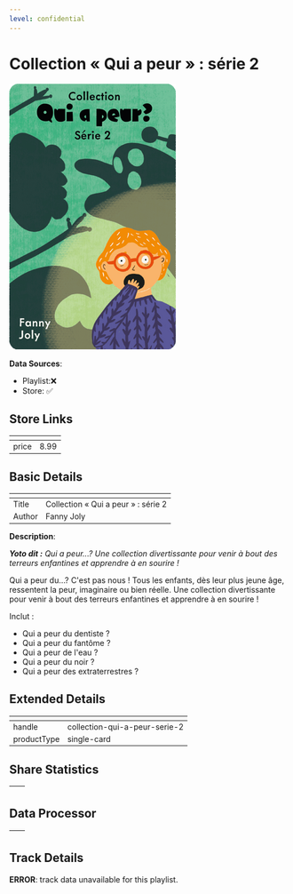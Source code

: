```yaml
---
level: confidential
---
```

# Collection « Qui a peur » : série 2

![card_[iHOIw].png](../../img/cards/card_[iHOIw].png)

**Data Sources**: 

- Playlist:❌
- Store: ✅


## Store Links

| <!-- --> | <!-- --> |
| - | - |
| price | 8.99 |


## Basic Details

| <!-- --> | <!-- --> |
| - | - |
| Title | Collection « Qui a peur » : série 2 |
| Author | Fanny Joly |

**Description**:

<!-- td {border: 1px solid #ccc;}br {mso-data-placement:same-cell;} --> <!-- td {border: 1px solid #ccc;}br {mso-data-placement:same-cell;} -->

_**Yoto dit :** Qui a peur...? Une collection divertissante pour venir à bout des terreurs enfantines et apprendre à en sourire !_

<!-- td {border: 1px solid #ccc;}br {mso-data-placement:same-cell;} -->

Qui a peur du…? C'est pas nous ! Tous les enfants, dès leur plus jeune âge, ressentent la peur, imaginaire ou bien réelle. Une collection divertissante pour venir à bout des terreurs enfantines et apprendre à en sourire !

Inclut : 

*   Qui a peur du dentiste ?
*   Qui a peur du fantôme ?
*   Qui a peur de l'eau ?
*   Qui a peur du noir ?
*   Qui a peur des extraterrestres ?

<!-- td {border: 1px solid #ccc;}br {mso-data-placement:same-cell;} --> <!-- td {border: 1px solid #ccc;}br {mso-data-placement:same-cell;} -->


## Extended Details

| <!-- --> | <!-- --> |
| - | - |
| handle | collection-qui-a-peur-serie-2 |
| productType | single-card |


## Share Statistics

| <!-- --> | <!-- --> |
| - | - |


## Data Processor

| <!-- --> | <!-- --> |
| - | - |


## Track Details

**ERROR**: track data unavailable for this playlist.
